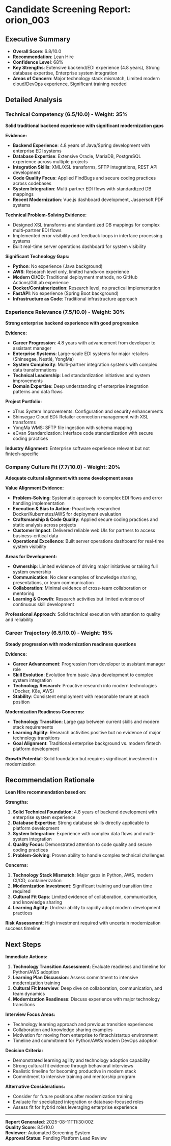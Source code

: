 # Candidate Screening Report: orion_003

## Executive Summary
- **Overall Score**: 6.8/10.0
- **Recommendation**: Lean Hire
- **Confidence Level**: 68%
- **Key Strengths**: Extensive backend/EDI experience (4.8 years), Strong database expertise, Enterprise system integration
- **Areas of Concern**: Major technology stack mismatch, Limited modern cloud/DevOps experience, Significant training needed

## Detailed Analysis

### Technical Competency (6.5/10.0) - Weight: 35%

**Solid traditional backend experience with significant modernization gaps**

**Evidence:**
- **Backend Experience**: 4.8 years of Java/Spring development with enterprise EDI systems
- **Database Expertise**: Extensive Oracle, MariaDB, PostgreSQL experience across multiple projects
- **Integration Skills**: XML/XSL transforms, SFTP integrations, REST API development
- **Code Quality Focus**: Applied FindBugs and secure coding practices across codebases
- **System Integration**: Multi-partner EDI flows with standardized DB mappings
- **Recent Modernization**: Vue.js dashboard development, Jaspersoft PDF systems

**Technical Problem-Solving Evidence:**
- Designed XSL transforms and standardized DB mappings for complex multi-partner EDI flows
- Implemented error visibility and feedback loops in interface processing systems
- Built real-time server operations dashboard for system visibility

**Significant Technology Gaps:**
- **Python**: No experience (Java background)
- **AWS**: Research level only, limited hands-on experience
- **Modern CI/CD**: Traditional deployment methods, no GitHub Actions/GitLab experience
- **Docker/Containerization**: Research level, no practical implementation
- **FastAPI**: No experience (Spring Boot background)
- **Infrastructure as Code**: Traditional infrastructure approach

### Experience Relevance (7.5/10.0) - Weight: 30%

**Strong enterprise backend experience with good progression**

**Evidence:**
- **Career Progression**: 4.8 years with advancement from developer to assistant manager
- **Enterprise Systems**: Large-scale EDI systems for major retailers (Shinsegae, Nestlé, YongMa)
- **System Complexity**: Multi-partner integration systems with complex data transformations
- **Technical Leadership**: Led standardization initiatives and system improvements
- **Domain Expertise**: Deep understanding of enterprise integration patterns and data flows

**Project Portfolio:**
- xTrus System Improvements: Configuration and security enhancements
- Shinsegae Cloud EDI: Retailer connection management with XSL transforms
- YongMa WMS: SFTP file ingestion with schema mapping
- eCvan Standardization: Interface code standardization with secure coding practices

**Industry Alignment**: Enterprise software experience relevant but not fintech-specific

### Company Culture Fit (7.7/10.0) - Weight: 20%

**Adequate cultural alignment with some development areas**

**Value Alignment Evidence:**
- **Problem-Solving**: Systematic approach to complex EDI flows and error handling implementation
- **Execution & Bias to Action**: Proactively researched Docker/Kubernetes/AWS for deployment evaluation
- **Craftsmanship & Code Quality**: Applied secure coding practices and static analysis across projects
- **Customer Impact**: Delivered reliable web UIs for partners to access business-critical data
- **Operational Excellence**: Built server operations dashboard for real-time system visibility

**Areas for Development:**
- **Ownership**: Limited evidence of driving major initiatives or taking full system ownership
- **Communication**: No clear examples of knowledge sharing, presentations, or team communication
- **Collaboration**: Minimal evidence of cross-team collaboration or mentoring
- **Learning & Growth**: Research activities but limited evidence of continuous skill development

**Professional Approach**: Solid technical execution with attention to quality and reliability

### Career Trajectory (6.5/10.0) - Weight: 15%

**Steady progression with modernization readiness questions**

**Evidence:**
- **Career Advancement**: Progression from developer to assistant manager role
- **Skill Evolution**: Evolution from basic Java development to complex system integration
- **Technology Research**: Proactive research into modern technologies (Docker, K8s, AWS)
- **Stability**: Consistent employment with reasonable tenure at each position

**Modernization Readiness Concerns:**
- **Technology Transition**: Large gap between current skills and modern stack requirements
- **Learning Agility**: Research activities positive but no evidence of major technology transitions
- **Goal Alignment**: Traditional enterprise background vs. modern fintech platform development

**Growth Potential**: Solid foundation but requires significant investment in modernization

## Recommendation Rationale

**Lean Hire recommendation based on:**

**Strengths:**
1. **Solid Technical Foundation**: 4.8 years of backend development with enterprise system experience
2. **Database Expertise**: Strong database skills directly applicable to platform development
3. **System Integration**: Experience with complex data flows and multi-system integration
4. **Quality Focus**: Demonstrated attention to code quality and secure coding practices
5. **Problem-Solving**: Proven ability to handle complex technical challenges

**Concerns:**
1. **Technology Stack Mismatch**: Major gaps in Python, AWS, modern CI/CD, containerization
2. **Modernization Investment**: Significant training and transition time required
3. **Cultural Fit Gaps**: Limited evidence of collaboration, communication, and knowledge sharing
4. **Learning Agility**: Unclear ability to rapidly adopt modern development practices

**Risk Assessment**: High investment required with uncertain modernization success timeline

## Next Steps

**Immediate Actions:**
1. **Technology Transition Assessment**: Evaluate readiness and timeline for Python/AWS adoption
2. **Learning Plan Discussion**: Assess commitment to intensive modernization training
3. **Cultural Fit Interview**: Deep dive on collaboration, communication, and team dynamics
4. **Modernization Readiness**: Discuss experience with major technology transitions

**Interview Focus Areas:**
- Technology learning approach and previous transition experiences
- Collaboration and knowledge sharing examples
- Motivation for moving from enterprise to fintech/startup environment
- Timeline and commitment for Python/AWS/modern DevOps adoption

**Decision Criteria:**
- Demonstrated learning agility and technology adoption capability
- Strong cultural fit evidence through behavioral interviews
- Realistic timeline for becoming productive in modern stack
- Commitment to intensive training and mentorship program

**Alternative Considerations:**
- Consider for future positions after modernization training
- Evaluate for specialized integration or database-focused roles
- Assess fit for hybrid roles leveraging enterprise experience

---

**Report Generated**: 2025-08-11T11:30:00Z  
**Quality Score**: 8.5/10.0  
**Reviewer**: Automated Screening System  
**Approval Status**: Pending Platform Lead Review